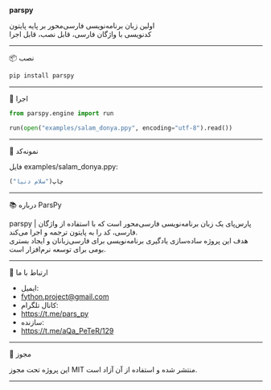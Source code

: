 **parspy**

اولین زبان برنامه‌نویسی فارسی‌محور بر پایه پایتون  
کدنویسی با واژگان فارسی، قابل نصب، قابل اجرا

---

📦 نصب

```bash
pip install parspy
```

---

🚀 اجرا

```python
from parspy.engine import run

run(open("examples/salam_donya.ppy", encoding="utf-8").read())
```

---

🧪 نمونه‌کد

فایل examples/salam_donya.ppy:

```python
چاپ("سلام دنیا")
```


---

📚 درباره ParsPy

parspy | پارس‌پای
یک زبان برنامه‌نویسی فارسی‌محور است که با استفاده از واژگان فارسی، کد را به پایتون ترجمه و اجرا می‌کند.  
هدف این پروژه ساده‌سازی یادگیری برنامه‌نویسی برای فارسی‌زبانان و ایجاد بستری بومی برای توسعه نرم‌افزار است.

---

📢 ارتباط با ما

- ایمیل:
-  fython.project@gmail.com  
- کانال تلگرام:
- https://t.me/pars_py  
- سازنده:
-  https://t.me/aQa_PeTeR/129

---

📄 مجوز

این پروژه تحت مجوز MIT منتشر شده و استفاده از آن آزاد است.

---
